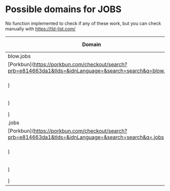# Possible domains for JOBS

No function implemented to check if any of these work, but you can check manually with https://tld-list.com/

| Domain | Porkbun | NameCheap | Google Domains |
|---|---|---|---|
| blow.jobs | [Porkbun](https://porkbun.com/checkout/search?prb=e814663da1&tlds=&idnLanguage=&search=search&q=blow.jobs) | [Namecheap](https://www.namecheap.com/domains/registration/results/?domain=blow.jobs) | [Google](https://domains.google.com/registrar/search?searchTerm=blow.jobs) |
| .jobs | [Porkbun](https://porkbun.com/checkout/search?prb=e814663da1&tlds=&idnLanguage=&search=search&q=.jobs) | [Namecheap](https://www.namecheap.com/domains/registration/results/?domain=.jobs) | [Google](https://domains.google.com/registrar/search?searchTerm=.jobs) |
